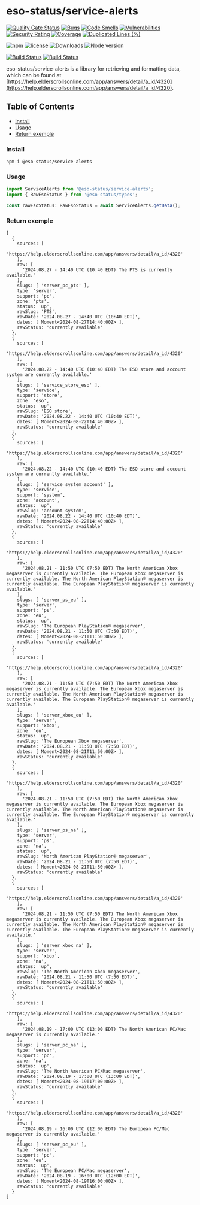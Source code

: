 # eso-status/service-alerts

[![Quality Gate Status](https://sonarcloud.io/api/project_badges/measure?project=eso-status_service-alerts&metric=alert_status)](https://sonarcloud.io/summary/new_code?id=eso-status_service-alerts)
[![Bugs](https://sonarcloud.io/api/project_badges/measure?project=eso-status_service-alerts&metric=bugs)](https://sonarcloud.io/summary/new_code?id=eso-status_service-alerts)
[![Code Smells](https://sonarcloud.io/api/project_badges/measure?project=eso-status_service-alerts&metric=code_smells)](https://sonarcloud.io/summary/new_code?id=eso-status_service-alerts)
[![Vulnerabilities](https://sonarcloud.io/api/project_badges/measure?project=eso-status_service-alerts&metric=vulnerabilities)](https://sonarcloud.io/summary/new_code?id=eso-status_service-alerts)
[![Security Rating](https://sonarcloud.io/api/project_badges/measure?project=eso-status_service-alerts&metric=security_rating)](https://sonarcloud.io/summary/new_code?id=eso-status_service-alerts)
[![Coverage](https://sonarcloud.io/api/project_badges/measure?project=eso-status_service-alerts&metric=coverage)](https://sonarcloud.io/summary/new_code?id=eso-status_service-alerts)
[![Duplicated Lines (%)](https://sonarcloud.io/api/project_badges/measure?project=eso-status_service-alerts&metric=duplicated_lines_density)](https://sonarcloud.io/summary/new_code?id=eso-status_service-alerts)

[![npm](https://img.shields.io/npm/v/@eso-status/service-alerts)](https://www.npmjs.com/package/@eso-status/service-alerts)
[![license](https://img.shields.io/npm/l/@eso-status/service-alerts)](https://github.com/eso-status/service-alerts/blob/master/LICENSE.md)
<img src="https://img.shields.io/npm/dt/@eso-status/service-alerts" alt="Downloads" />
<img src="https://img.shields.io/node/v/@eso-status/service-alerts" alt="Node version" />

[![Build Status](https://github.com/eso-status/service-alerts/workflows/CI/badge.svg)](https://github.com/eso-status/service-alerts/actions/workflows/CI.yaml)
[![Build Status](https://github.com/eso-status/service-alerts/workflows/CD/badge.svg)](https://github.com/eso-status/service-alerts/actions/workflows/CD.yaml)

eso-status/service-alerts is a library for retrieving and formatting data, which can be found at [https://help.elderscrollsonline.com/app/answers/detail/a_id/4320](https://help.elderscrollsonline.com/app/answers/detail/a_id/4320).

## Table of Contents
- [Install](#install)
- [Usage](#usage)
- [Return exemple](#return-exemple)

### Install
```shell
npm i @eso-status/service-alerts
```

### Usage
```javascript
import ServiceAlerts from '@eso-status/service-alerts';
import { RawEsoStatus } from '@eso-status/types';

const rawEsoStatus: RawEsoStatus = await ServiceAlerts.getData();
```
### Return exemple
```text
[
  {
    sources: [
      'https://help.elderscrollsonline.com/app/answers/detail/a_id/4320'
    ],
    raw: [
      '2024.08.27 - 14:40 UTC (10:40 EDT) The PTS is currently available.'
    ],
    slugs: [ 'server_pc_pts' ],
    type: 'server',
    support: 'pc',
    zone: 'pts',
    status: 'up',
    rawSlug: 'PTS',
    rawDate: '2024.08.27 - 14:40 UTC (10:40 EDT)',
    dates: [ Moment<2024-08-27T14:40:00Z> ],
    rawStatus: 'currently available'
  },
  {
    sources: [
      'https://help.elderscrollsonline.com/app/answers/detail/a_id/4320'
    ],
    raw: [
      '2024.08.22 - 14:40 UTC (10:40 EDT) The ESO store and account system are currently available.'
    ],
    slugs: [ 'service_store_eso' ],
    type: 'service',
    support: 'store',
    zone: 'eso',
    status: 'up',
    rawSlug: 'ESO store',
    rawDate: '2024.08.22 - 14:40 UTC (10:40 EDT)',
    dates: [ Moment<2024-08-22T14:40:00Z> ],
    rawStatus: 'currently available'
  },
  {
    sources: [
      'https://help.elderscrollsonline.com/app/answers/detail/a_id/4320'
    ],
    raw: [
      '2024.08.22 - 14:40 UTC (10:40 EDT) The ESO store and account system are currently available.'
    ],
    slugs: [ 'service_system_account' ],
    type: 'service',
    support: 'system',
    zone: 'account',
    status: 'up',
    rawSlug: 'account system',
    rawDate: '2024.08.22 - 14:40 UTC (10:40 EDT)',
    dates: [ Moment<2024-08-22T14:40:00Z> ],
    rawStatus: 'currently available'
  },
  {
    sources: [
      'https://help.elderscrollsonline.com/app/answers/detail/a_id/4320'
    ],
    raw: [
      '2024.08.21 - 11:50 UTC (7:50 EDT) The North American Xbox megaserver is currently available. The European Xbox megaserver is currently available. The North American PlayStation® megaserver is currently available. The European PlayStation® megaserver is currently available.'
    ],
    slugs: [ 'server_ps_eu' ],
    type: 'server',
    support: 'ps',
    zone: 'eu',
    status: 'up',
    rawSlug: 'The European PlayStation® megaserver',
    rawDate: '2024.08.21 - 11:50 UTC (7:50 EDT)',
    dates: [ Moment<2024-08-21T11:50:00Z> ],
    rawStatus: 'currently available'
  },
  {
    sources: [
      'https://help.elderscrollsonline.com/app/answers/detail/a_id/4320'
    ],
    raw: [
      '2024.08.21 - 11:50 UTC (7:50 EDT) The North American Xbox megaserver is currently available. The European Xbox megaserver is currently available. The North American PlayStation® megaserver is currently available. The European PlayStation® megaserver is currently available.'
    ],
    slugs: [ 'server_xbox_eu' ],
    type: 'server',
    support: 'xbox',
    zone: 'eu',
    status: 'up',
    rawSlug: 'The European Xbox megaserver',
    rawDate: '2024.08.21 - 11:50 UTC (7:50 EDT)',
    dates: [ Moment<2024-08-21T11:50:00Z> ],
    rawStatus: 'currently available'
  },
  {
    sources: [
      'https://help.elderscrollsonline.com/app/answers/detail/a_id/4320'
    ],
    raw: [
      '2024.08.21 - 11:50 UTC (7:50 EDT) The North American Xbox megaserver is currently available. The European Xbox megaserver is currently available. The North American PlayStation® megaserver is currently available. The European PlayStation® megaserver is currently available.'
    ],
    slugs: [ 'server_ps_na' ],
    type: 'server',
    support: 'ps',
    zone: 'na',
    status: 'up',
    rawSlug: 'North American PlayStation® megaserver',
    rawDate: '2024.08.21 - 11:50 UTC (7:50 EDT)',
    dates: [ Moment<2024-08-21T11:50:00Z> ],
    rawStatus: 'currently available'
  },
  {
    sources: [
      'https://help.elderscrollsonline.com/app/answers/detail/a_id/4320'
    ],
    raw: [
      '2024.08.21 - 11:50 UTC (7:50 EDT) The North American Xbox megaserver is currently available. The European Xbox megaserver is currently available. The North American PlayStation® megaserver is currently available. The European PlayStation® megaserver is currently available.'
    ],
    slugs: [ 'server_xbox_na' ],
    type: 'server',
    support: 'xbox',
    zone: 'na',
    status: 'up',
    rawSlug: 'The North American Xbox megaserver',
    rawDate: '2024.08.21 - 11:50 UTC (7:50 EDT)',
    dates: [ Moment<2024-08-21T11:50:00Z> ],
    rawStatus: 'currently available'
  },
  {
    sources: [
      'https://help.elderscrollsonline.com/app/answers/detail/a_id/4320'
    ],
    raw: [
      '2024.08.19 - 17:00 UTC (13:00 EDT) The North American PC/Mac megaserver is currently available.'
    ],
    slugs: [ 'server_pc_na' ],
    type: 'server',
    support: 'pc',
    zone: 'na',
    status: 'up',
    rawSlug: 'The North American PC/Mac megaserver',
    rawDate: '2024.08.19 - 17:00 UTC (13:00 EDT)',
    dates: [ Moment<2024-08-19T17:00:00Z> ],
    rawStatus: 'currently available'
  },
  {
    sources: [
      'https://help.elderscrollsonline.com/app/answers/detail/a_id/4320'
    ],
    raw: [
      '2024.08.19 - 16:00 UTC (12:00 EDT) The European PC/Mac megaserver is currently available.'
    ],
    slugs: [ 'server_pc_eu' ],
    type: 'server',
    support: 'pc',
    zone: 'eu',
    status: 'up',
    rawSlug: 'The European PC/Mac megaserver',
    rawDate: '2024.08.19 - 16:00 UTC (12:00 EDT)',
    dates: [ Moment<2024-08-19T16:00:00Z> ],
    rawStatus: 'currently available'
  }
]
```
